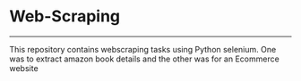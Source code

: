 # Web-Scraping
---
<p>This repository contains webscraping tasks using Python selenium. One was to extract amazon book details and the other was for an Ecommerce website</p>
